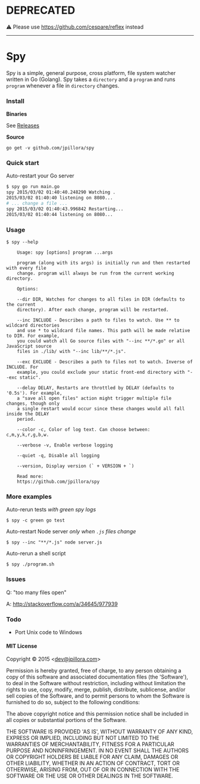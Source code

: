 # DEPRECATED

:warning: Please use https://github.com/cespare/reflex instead

---

# Spy

Spy is a simple, general purpose, cross platform, file system watcher written in Go (Golang). Spy takes a `directory` and a `program` and runs `program` whenever a file in `directory` changes.

### Install

**Binaries**

See [Releases](https://github.com/jpillora/spy/releases)

**Source**

```
go get -v github.com/jpillora/spy
```

### Quick start

Auto-restart your Go server

``` sh
$ spy go run main.go
spy 2015/03/02 01:40:40.248290 Watching .
2015/03/02 01:40:40 listening on 8080...
# ... change a file ...
spy 2015/03/02 01:40:43.996842 Restarting...
2015/03/02 01:40:44 listening on 8080...
```

### Usage

```
$ spy --help

	Usage: spy [options] program ...args

	program (along with its args) is initially run and then restarted with every file
	change. program will always be run from the current working directory.

	Options:

	--dir DIR, Watches for changes to all files in DIR (defaults to the current
	directory). After each change, program will be restarted.

	--inc INCLUDE - Describes a path to files to watch. Use ** to wildcard directories
	and use * to wildcard file names. This path will be made relative to DIR. For example,
	you could watch all Go source files with "--inc **/*.go" or all	JavaScript source
	files in ./lib/ with "--inc lib/**/*.js".

	--exc EXCLUDE - Describes a path to files not to watch. Inverse of INCLUDE. For
	example, you could exclude your static front-end directory with "--exc static".

	--delay DELAY, Restarts are throttled by DELAY (defaults to '0.5s'). For example,
	a "save all open files" action might trigger multiple file changes, though only
	a single restart would occur since these changes would all fall inside the DELAY
	period.

	--color -c, Color of log text. Can choose between: c,m,y,k,r,g,b,w.

	--verbose -v, Enable verbose logging

	--quiet -q, Disable all logging

	--version, Display version (` + VERSION + `)

	Read more:
	https://github.com/jpillora/spy

```

### More examples

Auto-rerun tests *with green spy logs*

```
$ spy -c green go test
```

Auto-restart Node server *only when `.js` files change*

```
$ spy --inc "**/*.js" node server.js
```

Auto-rerun a shell script

```
$ spy ./program.sh
```

### Issues

Q: "too many files open"

A: http://stackoverflow.com/a/34645/977939

### Todo

* Port Unix code to Windows

#### MIT License

Copyright © 2015 &lt;dev@jpillora.com&gt;

Permission is hereby granted, free of charge, to any person obtaining
a copy of this software and associated documentation files (the
'Software'), to deal in the Software without restriction, including
without limitation the rights to use, copy, modify, merge, publish,
distribute, sublicense, and/or sell copies of the Software, and to
permit persons to whom the Software is furnished to do so, subject to
the following conditions:

The above copyright notice and this permission notice shall be
included in all copies or substantial portions of the Software.

THE SOFTWARE IS PROVIDED 'AS IS', WITHOUT WARRANTY OF ANY KIND,
EXPRESS OR IMPLIED, INCLUDING BUT NOT LIMITED TO THE WARRANTIES OF
MERCHANTABILITY, FITNESS FOR A PARTICULAR PURPOSE AND NONINFRINGEMENT.
IN NO EVENT SHALL THE AUTHORS OR COPYRIGHT HOLDERS BE LIABLE FOR ANY
CLAIM, DAMAGES OR OTHER LIABILITY, WHETHER IN AN ACTION OF CONTRACT,
TORT OR OTHERWISE, ARISING FROM, OUT OF OR IN CONNECTION WITH THE
SOFTWARE OR THE USE OR OTHER DEALINGS IN THE SOFTWARE.
